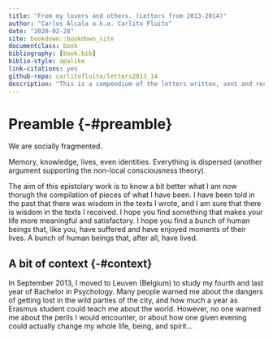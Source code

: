 ```yaml
--- 
title: "From my lovers and others. (Letters from 2013-2014)"
author: "Carlos Alcala a.k.a. Carlito Fluito"
date: "2020-02-28"
site: bookdown::bookdown_site
documentclass: book
bibliography: [book.bib]
biblio-style: apalike
link-citations: yes
github-repo: carlitofluito/letters2013_14
description: "This is a compendium of the letters written, sent and received between October 2013 and September 2014."
---
```


# Preamble {-#preamble}

We are socially fragmented. 

Memory, knowledge, lives, even identities. Everything is dispersed (another argument supporting the non-local consciousness theory). 

The aim of this epistolary work is to know a bit better what I am now thorugh the compilation of pieces of what I have been. I have been told in the past that there was wisdom in the texts I wrote, and I am sure that there is wisdom in the texts I received. 
I hope you find something that makes your life more meaningful and satisfactory. I hope you find a bunch of human beings that, like you, have suffered and have enjoyed moments of their lives. A bunch of human beings that, after all, have lived.

## A bit of context {-#context}

In September 2013, I moved to Leuven (Belgium) to study my fourth and last year of Bachelor in Psychology. Many people warned me about the dangers of getting lost in the wild parties of the city, and how much a year as Erasmus student could teach me about the world. However, no one warned me about the perils I would encounter, or about how one given evening could actually change my whole life, being, and spirit… 
